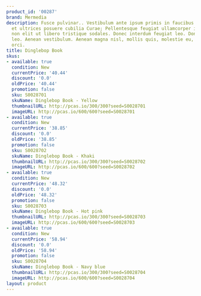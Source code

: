 ```yaml
---
product_id: '00287'
brand: Mermedia
description: Fusce pulvinar.. Vestibulum ante ipsum primis in faucibus orci luctus
  et ultrices posuere cubilia Curae; Pellentesque feugiat ullamcorper ipsum. Curabitur
  non elit ut libero tristique sodales. Donec interdum feugiat leo. Donec mattis semper
  leo. Aenean vestibulum. Aenean magna nisl, mollis quis, molestie eu, feugiat in,
  orci.
title: Dinglebop Book
skus:
- available: true
  condition: New
  currentPrice: '40.44'
  discount: '0.0'
  oldPrice: '40.44'
  promotion: false
  sku: S0028701
  skuName: Dinglebop Book - Yellow
  thumbnailURL: http://pcas.io/300/300?seed=S0028701
  imageURL: http://pcas.io/600/600?seed=S0028701
- available: true
  condition: New
  currentPrice: '38.85'
  discount: '0.0'
  oldPrice: '38.85'
  promotion: false
  sku: S0028702
  skuName: Dinglebop Book - Khaki
  thumbnailURL: http://pcas.io/300/300?seed=S0028702
  imageURL: http://pcas.io/600/600?seed=S0028702
- available: true
  condition: New
  currentPrice: '48.32'
  discount: '0.0'
  oldPrice: '48.32'
  promotion: false
  sku: S0028703
  skuName: Dinglebop Book - Hot pink
  thumbnailURL: http://pcas.io/300/300?seed=S0028703
  imageURL: http://pcas.io/600/600?seed=S0028703
- available: true
  condition: New
  currentPrice: '58.94'
  discount: '0.0'
  oldPrice: '58.94'
  promotion: false
  sku: S0028704
  skuName: Dinglebop Book - Navy blue
  thumbnailURL: http://pcas.io/300/300?seed=S0028704
  imageURL: http://pcas.io/600/600?seed=S0028704
layout: product
---
```

